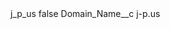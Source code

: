 <?xml version="1.0" encoding="UTF-8"?>
<CustomMetadata xmlns="http://soap.sforce.com/2006/04/metadata" xmlns:xsi="http://www.w3.org/2001/XMLSchema-instance" xmlns:xsd="http://www.w3.org/2001/XMLSchema">
    <label>j_p_us</label>
    <protected>false</protected>
    <values>
        <field>Domain_Name__c</field>
        <value xsi:type="xsd:string">j-p.us</value>
    </values>
</CustomMetadata>
